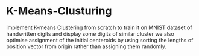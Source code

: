 # K-Means-Clusturing
implement K-means Clustering from scratch to train it on MNIST dataset of handwritten digits and display some digits of similar cluster
we also optimise assignment of the initial centeroids by using sorting the lengths of position vector from origin rather than assigning them randomly.
